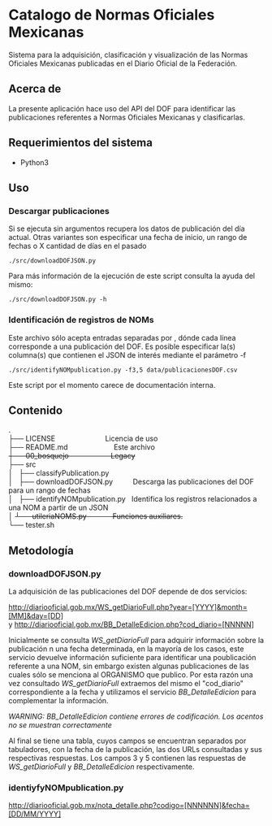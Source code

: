 # Catalogo de Normas Oficiales Mexicanas
Sistema para la adquisición, clasificación y visualización de las Normas Oficiales Mexicanas publicadas en el Diario Oficial de la Federación.

## Acerca de
La presente aplicación hace uso del API del DOF para identificar las publicaciones referentes a Normas Oficiales Mexicanas y clasificarlas.

## Requerimientos del sistema
 - Python3

## Uso

### Descargar publicaciones
Si se ejecuta sin argumentos recupera los datos de publicación del día actual. Otras variantes son especificar una fecha de inicio, un rango de fechas o X cantidad de días en el pasado

`./src/downloadDOFJSON.py`

Para más información de la ejecución de este script consulta la ayuda del mismo:

`./src/downloadDOFJSON.py -h`

### Identificación de registros de NOMs
Este archivo sólo acepta entradas separadas por <TAB>, dónde cada línea corresponde a una publicación del DOF. Es posible especificar la(s) columna(s) que contienen el JSON de interés mediante el parámetro -f

`./src/identifyNOMpublication.py -f3,5 data/publicacionesDOF.csv`

Este script por el momento carece de documentación interna.

## Contenido
.  
├── LICENSE&nbsp;&nbsp;&nbsp;&nbsp;&nbsp;&nbsp;&nbsp;&nbsp;&nbsp;&nbsp;&nbsp;&nbsp;&nbsp;&nbsp;&nbsp;&nbsp;&nbsp;&nbsp;&nbsp;&nbsp;&nbsp;&nbsp;&nbsp;&nbsp;&nbsp;Licencia de uso  
├── README.md&nbsp;&nbsp;&nbsp;&nbsp;&nbsp;&nbsp;&nbsp;&nbsp;&nbsp;&nbsp;&nbsp;&nbsp;&nbsp;&nbsp;&nbsp;&nbsp;&nbsp;&nbsp;&nbsp;&nbsp;&nbsp;&nbsp;&nbsp;Este archivo  
~~├── 00_bosquejo&nbsp;&nbsp;&nbsp;&nbsp;&nbsp;&nbsp;&nbsp;&nbsp;&nbsp;&nbsp;&nbsp;&nbsp;&nbsp;&nbsp;&nbsp;&nbsp;&nbsp;&nbsp;&nbsp;&nbsp;&nbsp;Legacy~~  
├── src  
│   ├── classifyPublication.py  
│   ├── downloadDOFJSON.py&nbsp;&nbsp;&nbsp;&nbsp;&nbsp;&nbsp;&nbsp;&nbsp;&nbsp;&nbsp;Descarga las publicaciones del DOF para un rango de fechas  
│   ├── identifyNOMpublication.py&nbsp;&nbsp;&nbsp;Identifica los registros relacionados a una NOM a partir de un JSON  
│   ~~└── utileriaNOMS.py&nbsp;&nbsp;&nbsp;&nbsp;&nbsp;&nbsp;&nbsp;&nbsp;&nbsp;&nbsp;&nbsp;&nbsp;&nbsp;Funciones auxiliares.~~  
└── tester.sh  

## Metodología

### downloadDOFJSON.py
La adquisición de las publicaciones del DOF depende de dos servicios:

http://diariooficial.gob.mx/WS_getDiarioFull.php?year=[YYYY]&month=[MM]&day=[DD]  
y
http://diariooficial.gob.mx/BB_DetalleEdicion.php?cod_diario=[NNNNN]  

Inicialmente se consulta *WS_getDiarioFull* para adquirir información sobre la publicación n una fecha determinada, en la mayoría de los casos, este servicio devuelve información suficiente para identificar una poublicación referente a una NOM, sin embargo existen algunas publicaciones de las cuales sólo se menciona al ORGANISMO que publico. Por esta razón una vez consultado *WS_getDiarioFull* extraemos del mismo el "cod_diario" correspondiente a la fecha y utilizamos el servicio *BB_DetalleEdicion* para complementar la información.

*WARNING: BB_DetalleEdicion contiene errores de codificación. Los acentos no se muestran correctamente*

Al final se tiene una tabla, cuyos campos se encuentran separados por tabuladores, con la fecha de la publicación, las dos URLs consultadas y sus respectivas respuestas. Los campos 3 y 5 contienen las respuestas de *WS_getDiarioFull* y *BB_DetalleEdicion* respectivamente.

### identiyfyNOMpublication.py

http://diariooficial.gob.mx/nota_detalle.php?codigo=[NNNNNN]&fecha=[DD/MM/YYYY]
